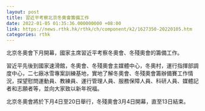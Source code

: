 ```yaml
---
layout: post
title: 習近平考察北京冬奧會籌備工作
date: 2022-01-05 01:35:36.000000000 +08:00
link: https://news.rthk.hk/rthk/ch/component/k2/1627350-20220105.htm
categories: rthk
---
```


北京冬奧會下月開幕，國家主席習近平考察冬奧會、冬殘奧會的籌備工作。

習近平先後到國家速滑館，冬奧會、冬殘奧會主媒體中心，冬奧村，運行指揮部調度中心，二七廠冰雪專案訓練基地，實地了解冬奧會、冬殘奧會籌辦備賽工作情況，探望慰問運動員、教練員、運行管理人員、服務保障人員、科研人員、媒體記者和志願者等，並向大家致以新年祝福。

北京冬奧會將於下月4日至20日舉行，冬殘奧會3月4日開幕，直至13日結束。
